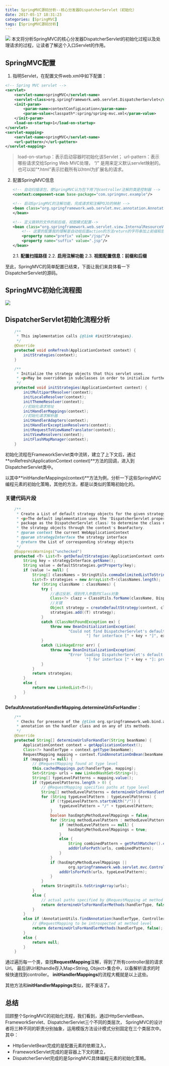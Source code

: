 ```yaml
---
title: SpringMVC源码分析--核心分发器DispatcherServlet（初始化）
date: 2017-05-17 18:31:23
categories: [SpringMVC]
tags: [SpringMVC源码分析]
---
```

![](http://ww1.sinaimg.cn/large/91ddf859gy1ffxpu07otbj20go07r749.jpg)
本文将分析SpringMVC的核心分发器DispatcherServlet的初始化过程以及处理请求的过程，让读者了解这个入口Servlet的作用。

## SpringMVC配置
1. 指明Servlet，在配置文件web.xml中如下配置：	
```xml
<!-- Spring MVC servlet -->
<servlet>
    <servlet-name>springMVC</servlet-name>
    <servlet-class>org.springframework.web.servlet.DispatcherServlet</servlet-class>
    <init-param>
        <param-name>contextConfigLocation</param-name>
        <param-value>classpath*:spring/spring-mvc.xml</param-value>
    </init-param>
    <load-on-startup>1</load-on-startup>
</servlet>
<servlet-mapping>
    <servlet-name>springMVC</servlet-name>
    <url-pattern>/</url-pattern>
</servlet-mapping>
```
> load-on-startup：表示启动容器时初始化该Servlet；
> url-pattern：表示哪些请求交给Spring Web MVC处理， “/” 是用来定义默认servlet映射的。也可以如“*.html”表示拦截所有以html为扩展名的请求。
 
2. 配置SpringMVC信息 
	```xml
	<!-- 自动扫描该包，使SpringMVC认为包下用了@controller注解的类是控制器 -->
	<context:component-scan base-package="com.springmvc.example"/>
	
	<!-- 启动SpringMVC的注解功能，完成请求和注解POJO的映射 -->
	<bean class="org.springframework.web.servlet.mvc.annotation.AnnotationMethodHandlerAdapter">
	</bean>
	
	<!-- 定义跳转的文件的前后缀，视图模式配置-->
	<bean class="org.springframework.web.servlet.view.InternalResourceViewResolver">
	    <!-- 这里的配置我的理解是自动给后面action的方法return的字符串加上前缀和后缀，变成一个可用的url地址 -->
	    <property name="prefix" value="/jsp/"/>
	    <property name="suffix" value=".jsp"/>
	</bean>
	```
	2.1. **配置扫描路径**
	2.2. **启用注解功能**
	2.3. **视图配置信息：前缀和后缀**


至此，SpringMVC的简单配置已结束，下面让我们来具体看一下DispatcherServlet的源码。

## SpringMVC初始化流程图
![](http://ww1.sinaimg.cn/large/91ddf859gy1ffoj4iu5rhj20qd0gddgi.jpg)

## DispatcherServlet初始化流程分析
```java
	/**
	 * This implementation calls {@link #initStrategies}.
	 */
	@Override
	protected void onRefresh(ApplicationContext context) {
		initStrategies(context);
	}

	/**
	 * Initialize the strategy objects that this servlet uses.
	 * <p>May be overridden in subclasses in order to initialize further strategy objects.
	 */
	protected void initStrategies(ApplicationContext context) {
		initMultipartResolver(context);
		initLocaleResolver(context);
		initThemeResolver(context);
		//初始化请求地址
		initHandlerMappings(context);
		//初始化请求解析器
		initHandlerAdapters(context);
		initHandlerExceptionResolvers(context);
		initRequestToViewNameTranslator(context);
		initViewResolvers(context);
		initFlashMapManager(context);
	}
```
初始化流程在FrameworkServlet类中流转，建立了上下文后，通过**onRefresh(ApplicationContext context)**方法的回调，进入到DispatcherServlet类中。

以其中**initHandlerMappings(context)**方法为例，分析一下这些SpringMVC编程元素的初始化策略，其他的方法，都是以类似的策略初始化的。
### 关键代码片段
```java
	/**
	 * Create a List of default strategy objects for the given strategy interface.
	 * <p>The default implementation uses the "DispatcherServlet.properties" file (in the same
	 * package as the DispatcherServlet class) to determine the class names. It instantiates
	 * the strategy objects through the context's BeanFactory.
	 * @param context the current WebApplicationContext
	 * @param strategyInterface the strategy interface
	 * @return the List of corresponding strategy objects
	 */
	@SuppressWarnings("unchecked")
	protected <T> List<T> getDefaultStrategies(ApplicationContext context, Class<T> strategyInterface) {
		String key = strategyInterface.getName();
		String value = defaultStrategies.getProperty(key);
		if (value != null) {
			String[] classNames = StringUtils.commaDelimitedListToStringArray(value);
			List<T> strategies = new ArrayList<T>(classNames.length);
			for (String className : classNames) {
				try {
					//通过反射，得到传入参数的Class对象
					Class<?> clazz = ClassUtils.forName(className, DispatcherServlet.class.getClassLoader());
					//关键
					Object strategy = createDefaultStrategy(context, clazz);
					strategies.add((T) strategy);
				}
				catch (ClassNotFoundException ex) {
					throw new BeanInitializationException(
							"Could not find DispatcherServlet's default strategy class [" + className +
									"] for interface [" + key + "]", ex);
				}
				catch (LinkageError err) {
					throw new BeanInitializationException(
							"Error loading DispatcherServlet's default strategy class [" + className +
									"] for interface [" + key + "]: problem with class file or dependent class", err);
				}
			}
			return strategies;
		}
		else {
			return new LinkedList<T>();
		}
	}
```

**DefaultAnnotationHandlerMapping.determineUrlsForHandler**：
```java
	/**
	 * Checks for presence of the {@link org.springframework.web.bind.annotation.RequestMapping}
	 * annotation on the handler class and on any of its methods.
	 */
	@Override
	protected String[] determineUrlsForHandler(String beanName) {
		ApplicationContext context = getApplicationContext();
		Class<?> handlerType = context.getType(beanName);
		RequestMapping mapping = context.findAnnotationOnBean(beanName, RequestMapping.class);
		if (mapping != null) {
			// @RequestMapping found at type level
			this.cachedMappings.put(handlerType, mapping);
			Set<String> urls = new LinkedHashSet<String>();
			String[] typeLevelPatterns = mapping.value();
			if (typeLevelPatterns.length > 0) {
				// @RequestMapping specifies paths at type level
				String[] methodLevelPatterns = determineUrlsForHandlerMethods(handlerType, true);
				for (String typeLevelPattern : typeLevelPatterns) {
					if (!typeLevelPattern.startsWith("/")) {
						typeLevelPattern = "/" + typeLevelPattern;
					}
					boolean hasEmptyMethodLevelMappings = false;
					for (String methodLevelPattern : methodLevelPatterns) {
						if (methodLevelPattern == null) {
							hasEmptyMethodLevelMappings = true;
						}
						else {
							String combinedPattern = getPathMatcher().combine(typeLevelPattern, methodLevelPattern);
							addUrlsForPath(urls, combinedPattern);
						}
					}
					if (hasEmptyMethodLevelMappings ||
							org.springframework.web.servlet.mvc.Controller.class.isAssignableFrom(handlerType)) {
						addUrlsForPath(urls, typeLevelPattern);
					}
				}
				return StringUtils.toStringArray(urls);
			}
			else {
				// actual paths specified by @RequestMapping at method level
				return determineUrlsForHandlerMethods(handlerType, false);
			}
		}
		else if (AnnotationUtils.findAnnotation(handlerType, Controller.class) != null) {
			// @RequestMapping to be introspected at method level
			return determineUrlsForHandlerMethods(handlerType, false);
		}
		else {
			return null;
		}
	}
```

通过遍历每一个类，查找**RequestMapping**注解，得到了所有controller层的请求Url。
最后讲Url和handle存入Map<String, Object>集合中，以备解析请求的时候快速找到controller。
**initHandlerMappings**的流程大概就是以上这些。

其他方法和**initHandlerMappings**类似，就不废话了。

## 总结
回顾整个SpringMVC的初始化流程，我们看到，通过HttpServletBean、FrameworkServlet、DispatcherServlet三个不同的类层次，
SpringMVC的设计者将三种不同的职责分别抽象，运用模版方法设计模式分别固定在三个类层次中。
其中：
- HttpServletBean完成的是<init-param>配置元素的依赖注入，
- FrameworkServlet完成的是容器上下文的建立，
- DispatcherServlet完成的是SpringMVC具体编程元素的初始化策略。
